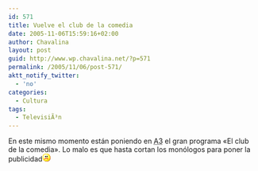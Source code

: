 ```yaml
---
id: 571
title: Vuelve el club de la comedia
date: 2005-11-06T15:59:16+02:00
author: Chavalina
layout: post
guid: http://www.wp.chavalina.net/?p=571
permalink: /2005/11/06/post-571/
aktt_notify_twitter:
  - 'no'
categories:
  - Cultura
tags:
  - TelevisiÃ³n
---
```

En este mismo momento están poniendo en <acronym title="Antena 3">A3</acronym> el gran programa «El club de la comedia». Lo malo es que hasta cortan los monólogos para poner la publicidad![emo](/imagenes/emoticonos/triste.gif)